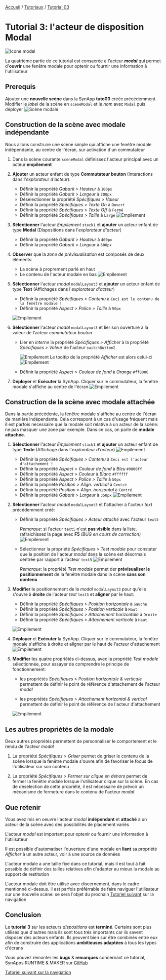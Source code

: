 [Accueil](/readme.md) / [Tutoriaux](../index.md) / [Tutorial 03](index.md)

# Tutorial 3: l'acteur de disposition **Modal**

![Icone modal](assets/actor_modal.png)

La quatrième partie de ce tutorial est consacrée à l'acteur **_modal_** qui permet d'**ouvrir** une fenêtre modale pour optenir ou fournir une information à l'utilisateur

## Prerequis

Ajouter une **nouvelle scène** dans la SynApp **tuto03** créée précédemment. Modifier le _label_ de la scène en ```sceneModal``` et le _nom_ avec ```Modal``` puis déployer
![Scène modale](assets/part4_scenes.png)

## Construction de la scène avec modale **indépendante**

Nous allons construire une scène simple qui affiche une fenêtre modale indépendante, au centre de l'écran, sur activation d'un commutateur

1. Dans la scène courante ```sceneModal``` définissez l'acteur principal avec un acteur **empilement**

2. **Ajouter** un acteur enfant de type **Commutateur bouton** (Interactions dans l'_explorateur d'acteur_):

    * Définir la propriété _Gabarit > Hauteur_ à ```100px```
    * Définir la propriété _Gabarit > Largeur_ à ```200px```
    * Déselectionner la propriété _Spécifiques > Valeur_
    * Définir la propriété _Spécifiques > Texte On_ à ```Ouvert```
    * Définir la propriété _Spécifiques > Texte Off_ à ```Fermé```
    * Définir la propriété _Spécifiques > Taille_ à ```Large```
    ![Empilement](assets/part4_switch.png)

3. **Sélectionner** l'acteur _Empilement_ ```stack1``` et **ajouter** un acteur enfant de type **Modal** (Dispositions dans l'_explorateur d'acteur_)

    * Définir la propriété _Gabarit > Hauteur_ à ```400px```
    * Définir la propriété _Gabarit > Largeur_ à ```600px```

4. **Observer** que la _zone de prévisualisation_ est composés de deux éléments:
    * La scène à proprement parlé en haut
    * Le contenu de l'acteur modale en bas
        ![Empilement](assets/part4_preview.png)

5. **Sélectionner** l'acteur _modal_ ```modalLayout3``` et **ajouter** un acteur enfant de type **Text** (Affichages dans l'_explorateur d'acteur_)

    * Définir la propriété _Spécifiques > Contenu_ à ```Ceci est le contenu de la fenêtre modale !```
    * Définir la propriété _Aspect > Police > Taille_ à ```50px```

    ![Empilement](assets/part4_preview2.png)

6. **Sélectionner** l'acteur _modal_ ```modalLayout3``` et lier son ouverture à la valeur de l'acteur _commutateur bouton_

    * Lier en _interne_ la propriété _Spécifiques > Afficher_ à la propriété _Spécifiques > Valeur_ de l'acteur ```switchButton2```

        ![Empilement](assets/part4_bind.png)
        Le tooltip de la propriété _Afficher_ est alors celui-ci
        ![Empilement](assets/part4_bind2.png)

    * Définir la propriété _Aspect > Couleur de fond_ à _Orange_ ```#ff8000```

7. **Déployer** et **Exécuter** la SynApp. Cliquer sur le commutateur, la fenêtre modale s'affiche au centre de l'écran
    ![Empilement](assets/part4_execute.png)

## Construction de la scène avec modale **attachée**

Dans la partie précédente, la fenêtre modale s'affiche au centre de l'écran de manière indépendante. Cela correspont à un cas d'usage fréquent mais il est parfois nécessaire que la modale soit relative à un acteur de la scène: ne pas masquer une zone par exemple. Dans ce cas, on parle de **modale attachée**.

1. **Sélectionner** l'acteur _Empilement_ ```stack1``` et **ajouter** un acteur enfant de type **Texte** (Affichage dans l'_explorateur d'acteur_)
    ![Empilement](assets/part4_actors.png)

    * Définir la propriété _Spécifiques > Contenu_ à ```Ceci est l'acteur d'attachement !```
    * Définir la propriété _Aspect > Couleur de fond_ à _Bleu_ ```#0000ff```
    * Définir la propriété _Aspect > Couleur_ à _Blanc_ ```#ffffff```
    * Définir la propriété _Aspect > Police > Taille_ à ```50px```
    * Définir la propriété _Position > Align. vertical_ à ```Centré```
    * Définir la propriété _Position > Align. horizontal_ à ```Centré```
    * Définir la propriété _Gabarit > Largeur_ à ```350px```
    ![Empilement](assets/part4_preview4.png)

2. **Sélectionner** l'acteur _modal_ ```modalLayout3``` et l'attacher à l'acteur _text_ précédemment créé:

    * Définir la propriété _Spécifiques > Acteur attaché_ avec l'acteur ```text5```

      _Remarque:_ si l'acteur ```text5``` n'est **pas visible** dans la liste, rafraichissez la page avec **F5** _(BUG en cours de correction)_
      ![Empilement](assets/part4_layout.png)

    * Sélectionner la propriété _Spécifiques > Test modale_ pour constater que la position de l'acteur _modal_ dans la scène est désormais centrée par rapport à l'acteur ```text5```
      ![Empilement](assets/part4_preview5.png)

      _Remarque:_ la propriété _Test modale_ permet der **prévisualiser le positionnement** de la fenêtre modale dans la scène **sans son contenu**

3. **Modifier** le positionnement de la _modal_ ```modalLayout3``` pour qu'elle s'ouvre à **droite** de l'acteur _text_ ```text5``` et **aligner** par le haut:

    * Définir la propriété _Spécifiques > Position horizontale_ à ```Gauche```
    * Définir la propriété _Spécifiques > Position verticale_ à ```Haut```
    * Définir la propriété _Spécifiques > Attachement horizontale_ à ```Droite```
    * Définir la propriété _Spécifiques > Attachement verticale_ à ```Haut```

    ![Empilement](assets/part4_preview6.png)

4. **Déployer** et **Exécuter** la SynApp. Cliquer sur le commutateur, la fenêtre modale s'affiche à droite et aligner par le haut de l'acteur d'attachement
    ![Empilement](assets/part4_execute2.png)

5. **Modifier** les quatre propriétés ci-dessus, avec la propriété _Test modale_ sélectionnée, pour essayer de comprendre le principe de fonctionnement:

    * les propriétés _Spécifiques > Position horizontale & verticale_ permettent de définir le point de référence d'attachement de l'acteur _modal_

    * les propriétés _Spécifiques > Attachement horizontal & vertical_ permettent de définir le point de référence de l'acteur d'attachement

    ![Empilement](assets/part4_attachment.png)

## Les autres propriétés de la modale

Deux autres propriétés permettent de personnaliser le comportement et le rendu de l'acteur _modal_

1. La propriété _Spécifiques > Griser_ permet de griser le contenu de la scène lorsque la fenêtre modale s'ouvre afin de favoriser le focus de l'utilisateur sur son contenu

2. La propriété _Spécifiques > Fermer sur clique en dehors_ permet de fermer la fenêtre modale lorsque l'utilisateur clique sur la scène. En cas de déselection de cette propriété, il est nécessaire de prévoir un mécanisme de fermeture dans le contenu de l'acteur _modal_

## Que retenir

Vous avez mis en oeuvre l'acteur _modal_ **indépendant** et **attaché** à un acteur de la scène avec des possibilités de placement variés

L'acteur _modal_ est important pour optenir ou fournir une information à l'utilisateur

Il est possible d'automatiser l'ouverture d'une modale en **liant** sa propriété _Afficher_ à un autre acteur, voir à une source de données

L'acteur modale a une taille fixe dans ce tutorial, mais il est tout à fait possible de définir des tailles relatives afin d'adapter au mieux la modale au support de restitution

L'acteur modale doit être utilisé avec discernement, dans le cadre mentionné ci-dessus. Il est parfois préférrable de faire naviguer l'utilisateur sur une nouvelle scène: se sera l'objet du prochain [Tutoriel suivant](../tuto04/index.md) sur la navigation

## Conclusion

Le **tutorial 3** sur les acteurs _dispositions_ est **terminé**. Certains sont plus utilisés que d'autres mais ils sont tous trés importants car ils savent disposer des acteurs enfants. Ils peuvent bien sur être combinés entre eux afin de construire des applications **ambitieuses adaptées** à tous les types d'écrans

Vous pouvez remonter les **bugs** & **remarques** concernant ce tutorial, SynApps RUNTIME & MAKER sur [GitHub](https://github.com/witsa/synapps/issues)

[Tutoriel suivant sur la navigation](../tuto04/index.md)
